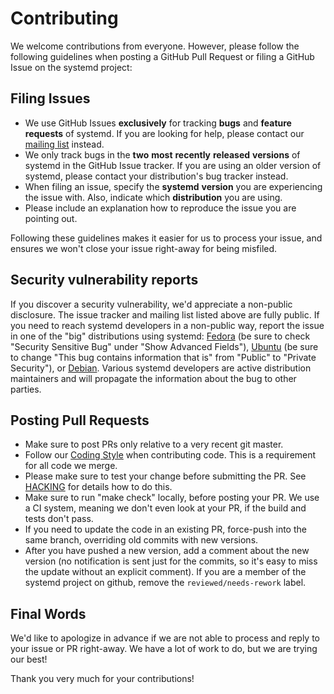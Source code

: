 # Contributing

We welcome contributions from everyone. However, please follow the following guidelines when posting a GitHub Pull Request or filing a GitHub Issue on the systemd project:

## Filing Issues

* We use GitHub Issues **exclusively** for tracking **bugs** and **feature** **requests** of systemd. If you are looking for help, please contact our [mailing list](http://lists.freedesktop.org/mailman/listinfo/systemd-devel) instead.
* We only track bugs in the **two** **most** **recently** **released** **versions** of systemd in the GitHub Issue tracker. If you are using an older version of systemd, please contact your distribution's bug tracker instead.
* When filing an issue, specify the **systemd** **version** you are experiencing the issue with. Also, indicate which **distribution** you are using.
* Please include an explanation how to reproduce the issue you are pointing out.

Following these guidelines makes it easier for us to process your issue, and ensures we won't close your issue right-away for being misfiled.

## Security vulnerability reports

If you discover a security vulnerability, we'd appreciate a non-public disclosure. The issue tracker and mailing list listed above are fully public. If you need to reach systemd developers in a non-public way, report the issue in one of the "big" distributions using systemd: [Fedora](https://bugzilla.redhat.com/enter_bug.cgi?product=Fedora&component=systemd) (be sure to check "Security Sensitive Bug" under "Show Advanced Fields"), [Ubuntu](https://launchpad.net/ubuntu/+source/systemd/+filebug) (be sure to change "This bug contains information that is" from "Public" to "Private Security"), or [Debian](mailto:security@debian.org). Various systemd developers are active distribution maintainers and will propagate the information about the bug to other parties.

## Posting Pull Requests

* Make sure to post PRs only relative to a very recent git master.
* Follow our [Coding Style](https://raw.githubusercontent.com/systemd/systemd/master/CODING_STYLE) when contributing code. This is a requirement for all code we merge.
* Please make sure to test your change before submitting the PR. See [HACKING](https://raw.githubusercontent.com/systemd/systemd/master/HACKING) for details how to do this.
* Make sure to run "make check" locally, before posting your PR. We use a CI system, meaning we don't even look at your PR, if the build and tests don't pass.
* If you need to update the code in an existing PR, force-push into the same branch, overriding old commits with new versions.
* After you have pushed a new version, add a comment about the new version (no notification is sent just for the commits, so it's easy to miss the update without an explicit comment). If you are a member of the systemd project on github, remove the `reviewed/needs-rework` label.

## Final Words

We'd like to apologize in advance if we are not able to process and reply to your issue or PR right-away. We have a lot of work to do, but we are trying our best!

Thank you very much for your contributions!
